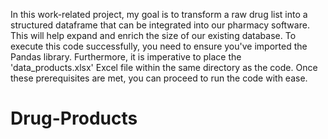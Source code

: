 In this work-related project, my goal is to transform a raw drug list into a structured dataframe that can be integrated into our pharmacy software. This will help expand and enrich the size of our existing database.
To execute this code successfully, you need to ensure you've imported the Pandas library. Furthermore, it is imperative to place the 'data_products.xlsx' Excel file within the same directory as the code. Once these prerequisites are met, you can proceed to run the code with ease.
# Drug-Products
